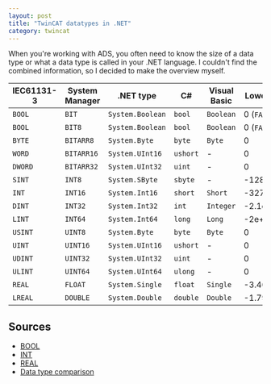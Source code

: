 ```yaml
---
layout: post
title: "TwinCAT datatypes in .NET"
category: twincat
---
```


When you're working with ADS, you often need to know the size of a data type or what a data type is called in your .NET language. I couldn't find the combined information, so I decided to make the overview myself.


| IEC61131-3 | System Manager | .NET type | C# | Visual Basic | Lower bound              | Upper bound             | Memory space  |
|------------|----------------|-------------------------|------------|----------------------|--------------------------|-------------------------|---------------|
|`BOOL`      |`BIT`           | `System.Boolean`          |`bool`       | `Boolean`              | 0 (`FALSE`)                | 1 (`TRUE`)                | 8 bit         |
|`BOOL`      |`BIT8`          | `System.Boolean`          | `bool`       | `Boolean`              | 0 (`FALSE`)                | 1 (`TRUE`)                | 8 bit         |
|`BYTE`      |`BITARR8`       | `System.Byte`             | `byte`       | `Byte`                 | 0                        | 255                     | 8 bit         |
|`WORD`      |`BITARR16`      | `System.UInt16`           | `ushort`     | -                    | 0                        | 65535                   | 16 bit        |
|`DWORD`     |`BITARR32`      | `System.UInt32`           | `uint`       | -                    | 0                        | 4.29e+09                | 32 bit        |
|`SINT`      |`INT8`          | `System.SByte`            | `sbyte`      | -                    | -128                     | 127                     | 8 bit         |
|`INT`       |`INT16`         | `System.Int16`            | `short`      | `Short`                | -32768                   | 32767                   | 16 bit        |
|`DINT`      |`INT32`         | `System.Int32`            | `int`        | `Integer`              | -2.1e+09                 | 2.15e+09                | 32 bit        |
|`LINT`      |`INT64`         | `System.Int64`            | `long`       | `Long`                 | -2e+63                   | 2e+63-1                 | 64 bit        |
|`USINT`     |`UINT8`         | `System.Byte`             | `byte`       | `Byte`                 | 0                        | 255                     | 8 bit         |
|`UINT`      |`UINT16`        | `System.UInt16`           | `ushort`     | -                    | 0                        | 65535                   | 16 bit        |
|`UDINT`     |`UINT32`        | `System.UInt32`           | `uint`       | -                    | 0                        | 4.29e+09                | 32 bit        |
|`ULINT`     |`UINT64`        | `System.UInt64`           | `ulong`      | -                    | 0                        | 2e+64-1                 | 64 bit        |
|`REAL`      |`FLOAT`         | `System.Single`           | `float`      | `Single`               | -3.40e+38                | 3.40e+38                | 32 bit        |
|`LREAL`     |`DOUBLE`        | `System.Double`           | `double`     | `Double`               | -1.798e+308 | 1.798e+308 | 64 bit        |

## Sources

- [BOOL](https://infosys.beckhoff.com/content/1033/tc3_plc_intro/2529394315.html?id=1768255288341275228)
- [INT](https://infosys.beckhoff.com/english.php?content=../content/1033/tc3_plc_intro/2529399691.html&id=)
- [REAL](https://infosys.beckhoff.com/english.php?content=../content/1033/tc3_plc_intro/2529399691.html&id=)
- [Data type comparison](https://infosys.beckhoff.com/content/1033/tc3_system/html/tcsysmgr_datatypecomparison.htm?id=3043404538898382042)
